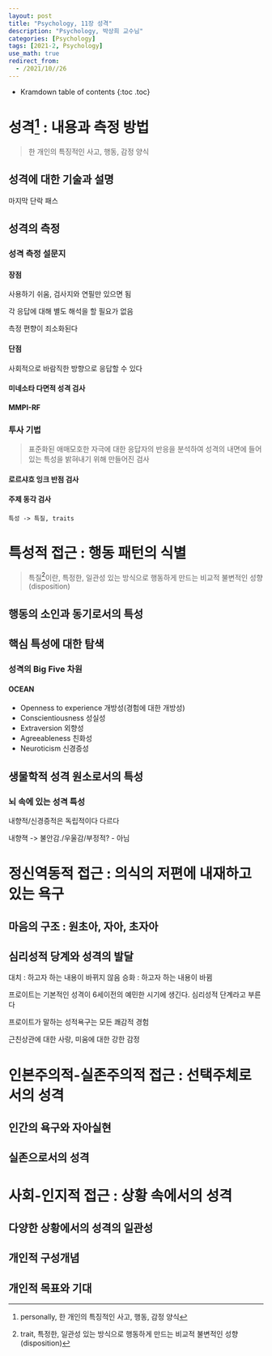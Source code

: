 ```yaml
---
layout: post
title: "Psychology, 11장 성격"
description: "Psychology, 박상희 교수님"
categories: [Psychology]
tags: [2021-2, Psychology]
use_math: true
redirect_from:
  - /2021/10//26
---
```


* Kramdown table of contents
{:toc .toc}     

# 성격[^personally] : 내용과 측정 방법

> 한 개인의 특징적인 사고, 행동, 감정 양식


[^personally]: personally, 한 개인의 특징적인 사고, 행동, 감정 양식

## 성격에 대한 기술과 설명

마지막 단락 패스

## 성격의 측정

### 성격 측정 설문지

#### 장점 

사용하기 쉬움, 검사지와 연필만 있으면 됨

각 응답에 대해 별도 해석을 할 필요가 없음

측정 편향이 죄소화된다

#### 단점

사회적으로 바람직한 방향으로 응답할 수 있다

#### 미네소타 다면적 성격 검사 

#### MMPI-RF


### 투사 기법

> 표준화된 애매모호한 자극에 대한 응답자의 반응을 분석하여 성격의 내면에 들어있는 특성을 밝혀내기 위해 만들어진 검사

#### 로르샤흐 잉크 반점 검사

#### 주제 동각 검사


`특성 -> 특질, traits`
# 특성적 접근 : 행동 패턴의 식별

> 특질[^trait]이란, 특정한, 일관성 있는 방식으로 행동하게 만드는 비교적 불변적인 성향(disposition)



[^trait]: trait, 특정한, 일관성 있는 방식으로 행동하게 만드는 비교적 불변적인 성향(disposition)

## 행동의 소인과 동기로서의 특성

## 핵심 특성에 대한 탐색


### 성격의 Big Five 차원

#### OCEAN

- Openness to experience 개방성(경험에 대한 개방성)
- Conscientiousness 성실성
- Extraversion 외향성
- Agreeableness 친화성
- Neuroticism 신경증성

## 생물학적 성격 원소로서의 특성

### 뇌 속에 있는 성격 특성

내향적/신경증적은 독립적이다 다르다

내향젹 -> 불안감./우울감/부정적? - 아님



# 정신역동적 접근 : 의식의 저편에 내재하고 있는 욕구

## 마음의 구조 : 원초아, 자아, 초자아

## 심리성적 당계와 성격의 발달

대치 : 하고자 하는 내용이 바뀌지 않음
승화 : 하고자 하는 내용이 바뀜

프로이트는 기본적인 성격이 6세이전의 예민한 시기에 생긴다. 심리성적 단계라고 부른다

프로이트가 말하는 성적욕구는 모든 쾌감적 경험

근친상관에 대한 사랑, 미움에 대한 강한 감정

# 인본주의적-실존주의적 접근 : 선택주체로서의 성격



## 인간의 욕구와 자아실현

## 실존으로서의 성격

# 사회-인지적 접근 : 상황 속에서의 성격

## 다양한 상황에서의 성격의 일관성

## 개인적 구성개념

## 개인적 목표와 기대

